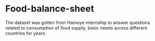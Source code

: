 # Food-balance-sheet
The dataset was gotten from Hamoye internship to answer questions related to consumption of food supply, basic needs across different countries for years.
